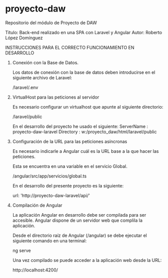 # proyecto-daw
Repositorio del módulo de Proyecto de DAW

Título: Back-end realizado en una SPA con Laravel y Angular
Autor: Roberto López Domínguez

INSTRUCCIONES PARA EL CORRECTO FUNCIONAMIENTO EN DESARROLLO

1. Conexión con la Base de Datos.
   
   Los datos de conexión con la base de datos deben introducirse
   en el siguiente archivo de Laravel:
   
   /laravel/.env
   
2. VirtualHost para las peticiones al servidor
   
   Es necesario configurar un virtualhost que apunte al siguiente
   directorio:
   
   /laravel/public
   
   En el desarrollo del proyecto he usado el siguiente:
   ServerName : proyecto-daw-laravel
   Directory  : w:/proyecto_daw/html/laravel/public
   
3. Configuración de la URL para las peticiones asíncronas
   
   Es necesario indicarle a Angular cuál es la URL base a la
   que hacer las peticiones. 
   
   Esta se encuentra en una variable en el servicio Global.
   
   /angular/src/app/servicios/global.ts
   
   En el desarrollo del presente proyecto es la siguiente:
   
   url: 'http://proyecto-daw-laravel/api/'
   
4. Compilación de Angular
   
   La aplicación Angular en desarrollo debe ser compilada para
   ser accesible. Angular dispone de un servidor web que complila 
   la aplicación.
   
   Desde el directorio raíz de Angular (/angular) se debe ejecutar
   el siguiente comando en una terminal:
   
   ng serve
   
   Una vez compilado se puede acceder a la aplicación web desde la
   URL:
   
   http://localhost:4200/